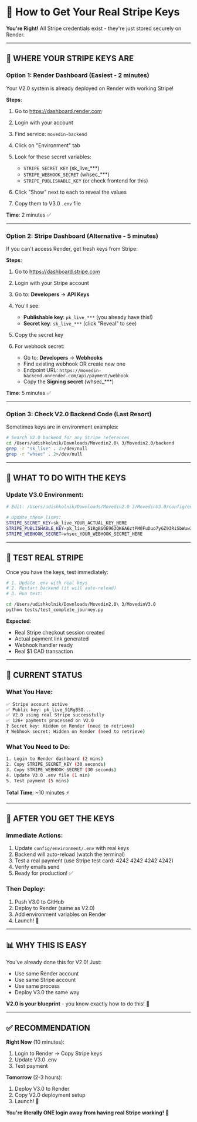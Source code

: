 # 🔑 How to Get Your Real Stripe Keys

**You're Right!** All Stripe credentials exist - they're just stored securely on Render.

---

## 🎯 **WHERE YOUR STRIPE KEYS ARE**

### **Option 1: Render Dashboard** (Easiest - 2 minutes)

Your V2.0 system is already deployed on Render with working Stripe!

**Steps**:
1. Go to https://dashboard.render.com
2. Login with your account
3. Find service: `movedin-backend`
4. Click on "Environment" tab
5. Look for these secret variables:
   - `STRIPE_SECRET_KEY` (sk_live_***)
   - `STRIPE_WEBHOOK_SECRET` (whsec_***)
   - `STRIPE_PUBLISHABLE_KEY` (or check frontend for this)

6. Click "Show" next to each to reveal the values
7. Copy them to V3.0 `.env` file

**Time**: 2 minutes ✅

---

### **Option 2: Stripe Dashboard** (Alternative - 5 minutes)

If you can't access Render, get fresh keys from Stripe:

**Steps**:
1. Go to https://dashboard.stripe.com
2. Login with your Stripe account
3. Go to: **Developers** → **API Keys**
4. You'll see:
   - **Publishable key**: `pk_live_***` (you already have this!)
   - **Secret key**: `sk_live_***` (click "Reveal" to see)

5. Copy the secret key

6. For webhook secret:
   - Go to: **Developers** → **Webhooks**
   - Find existing webhook OR create new one
   - Endpoint URL: `https://movedin-backend.onrender.com/api/payment/webhook`
   - Copy the **Signing secret** (whsec_***)

**Time**: 5 minutes ✅

---

### **Option 3: Check V2.0 Backend Code** (Last Resort)

Sometimes keys are in environment examples:

```bash
# Search V2.0 backend for any Stripe references
cd /Users/udishkolnik/Downloads/Movedin2.0\ 3/Movedin2.0/backend
grep -r "sk_live" . 2>/dev/null
grep -r "whsec" . 2>/dev/null
```

---

## 📝 **WHAT TO DO WITH THE KEYS**

### **Update V3.0 Environment**:

```bash
# Edit: /Users/udishkolnik/Downloads/Movedin2.0 3/MovedinV3.0/config/environment/.env

# Update these lines:
STRIPE_SECRET_KEY=sk_live_YOUR_ACTUAL_KEY_HERE
STRIPE_PUBLISHABLE_KEY=pk_live_51RgBSOE963QK6A6ztPM0FuDuo7yGZ93RiSbWuw3KlswwNdgjWoFnVKMd5V7WPjEskoIwKWDmTVDRNK9z8zDFDfoQ00TC0IpMWr
STRIPE_WEBHOOK_SECRET=whsec_YOUR_WEBHOOK_SECRET_HERE
```

---

## 🧪 **TEST REAL STRIPE**

Once you have the keys, test immediately:

```bash
# 1. Update .env with real keys
# 2. Restart backend (it will auto-reload)
# 3. Run test:

cd /Users/udishkolnik/Downloads/Movedin2.0\ 3/MovedinV3.0
python tests/test_complete_journey.py
```

**Expected**:
- Real Stripe checkout session created
- Actual payment link generated
- Webhook handler ready
- Real $1 CAD transaction

---

## 🎯 **CURRENT STATUS**

### **What You Have**:
```bash
✅ Stripe account active
✅ Public key: pk_live_51RgBSO...
✅ V2.0 using real Stripe successfully
✅ 126+ payments processed on V2.0
❓ Secret key: Hidden on Render (need to retrieve)
❓ Webhook secret: Hidden on Render (need to retrieve)
```

### **What You Need to Do**:
```bash
1. Login to Render dashboard (2 mins)
2. Copy STRIPE_SECRET_KEY (30 seconds)
3. Copy STRIPE_WEBHOOK_SECRET (30 seconds)
4. Update V3.0 .env file (1 min)
5. Test payment (5 mins)
```

**Total Time**: ~10 minutes ⚡

---

## 🚀 **AFTER YOU GET THE KEYS**

### **Immediate Actions**:
1. Update `config/environment/.env` with real keys
2. Backend will auto-reload (watch the terminal)
3. Test a real payment (use Stripe test card: 4242 4242 4242 4242)
4. Verify emails send
5. Ready for production! ✅

### **Then Deploy**:
1. Push V3.0 to GitHub
2. Deploy to Render (same as V2.0)
3. Add environment variables on Render
4. Launch! 🎉

---

## 📊 **WHY THIS IS EASY**

You've already done this for V2.0! Just:
- Use same Render account
- Use same Stripe account
- Use same process
- Deploy V3.0 the same way

**V2.0 is your blueprint** - you know exactly how to do this! 💪

---

## ✅ **RECOMMENDATION**

**Right Now** (10 minutes):
1. Login to Render → Copy Stripe keys
2. Update V3.0 .env
3. Test payment

**Tomorrow** (2-3 hours):
1. Deploy V3.0 to Render
2. Copy V2.0 deployment setup
3. Launch! 🚀

**You're literally ONE login away from having real Stripe working!** 🎯

